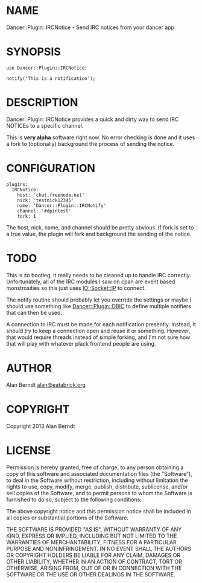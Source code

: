 # NAME

Dancer::Plugin::IRCNotice - Send IRC notices from your dancer app

# SYNOPSIS

    use Dancer::Plugin::IRCNotice;

    notify('This is a notification');

# DESCRIPTION

Dancer::Plugin::IRCNotice provides a quick and dirty way to send IRC NOTICEs to
a specific channel.

This is __very alpha__ software right now.  No error checking is done and it
uses a fork to (optionally) background the process of sending the notice.

# CONFIGURATION

    plugins:
      IRCNotice:
        host: 'chat.freenode.net'
        nick: 'testnick12345'
        name: 'Dancer::Plugin::IRCNotify'
        channel: '#dpintest'
        fork: 1

The host, nick, name, and channel should be pretty obvious.  If fork is set to
a true value, the plugin will fork and background the sending of the notice.

# TODO

This is so bootleg, it really needs to be cleaned up to handle IRC correctly.
Unfortunately, all of the IRC modules I saw on cpan are event based
monstrosities so this just uses [IO::Socket::IP](http://search.cpan.org/perldoc?IO::Socket::IP) to connect.

The notify routine should probably let you override the settings or maybe I
should use something like [Dancer::Plugin::DBIC](http://search.cpan.org/perldoc?Dancer::Plugin::DBIC) to define multiple notifiers
that can then be used.

A connection to IRC must be made for each notification presently.  Instead, it
should try to keep a connection open and reuse it or something.  However, that
would require threads instead of simple forking, and I'm not sure how that will
play with whatever plack frontend people are using.

# AUTHOR

Alan Berndt <alan@eatabrick.org>

# COPYRIGHT

Copyright 2013 Alan Berndt

# LICENSE

Permission is hereby granted, free of charge, to any person obtaining a copy of
this software and associated documentation files (the "Software"), to deal in
the Software without restriction, including without limitation the rights to
use, copy, modify, merge, publish, distribute, sublicense, and/or sell copies
of the Software, and to permit persons to whom the Software is furnished to do
so, subject to the following conditions:

The above copyright notice and this permission notice shall be included in all
copies or substantial portions of the Software.

THE SOFTWARE IS PROVIDED "AS IS", WITHOUT WARRANTY OF ANY KIND, EXPRESS OR
IMPLIED, INCLUDING BUT NOT LIMITED TO THE WARRANTIES OF MERCHANTABILITY,
FITNESS FOR A PARTICULAR PURPOSE AND NONINFRINGEMENT. IN NO EVENT SHALL THE
AUTHORS OR COPYRIGHT HOLDERS BE LIABLE FOR ANY CLAIM, DAMAGES OR OTHER
LIABILITY, WHETHER IN AN ACTION OF CONTRACT, TORT OR OTHERWISE, ARISING FROM,
OUT OF OR IN CONNECTION WITH THE SOFTWARE OR THE USE OR OTHER DEALINGS IN THE
SOFTWARE.
